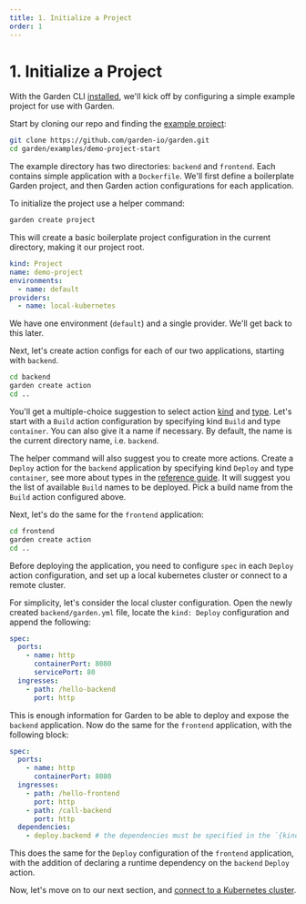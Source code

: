 ```yaml
---
title: 1. Initialize a Project
order: 1
---
```


# 1. Initialize a Project

With the Garden CLI [installed](../../basics/quickstart.md#step-1-install-garden), we'll kick off by configuring a
simple example project for use with Garden.

Start by cloning our repo and finding the [example project](../../../examples/demo-project-start):

```sh
git clone https://github.com/garden-io/garden.git
cd garden/examples/demo-project-start
```

The example directory has two directories: `backend` and `frontend`. Each contains simple application with
a `Dockerfile`. We'll first define a boilerplate Garden project, and then Garden action configurations for each
application.

To initialize the project use a helper command:

```sh
garden create project
```

This will create a basic boilerplate project configuration in the current directory, making it our project root.

```yaml
kind: Project
name: demo-project
environments:
  - name: default
providers:
  - name: local-kubernetes
```

We have one environment (`default`) and a single provider. We'll get back to this later.

[//]: # (TODO: `garden create action` is still under construction, update this section when the command is ready)
Next, let's create action configs for each of our two applications, starting with `backend`.

```sh
cd backend
garden create action
cd ..
```

You'll get a multiple-choice suggestion to select action [kind](../../using-garden/actions.md#action-kinds)
and [type](../../using-garden/actions.md#action-types). Let's start with a `Build` action configuration by specifying
kind `Build` and type `container`. You can also give it a name if necessary. By default, the name is the current
directory name, i.e. `backend`.

The helper command will also suggest you to create more actions. Create a `Deploy` action for the `backend` application
by specifying kind `Deploy` and type `container`, see more about types in
the [reference guide](../../reference/action-types/Deploy). It will suggest you the list of available `Build` names to
be deployed. Pick a build name from the `Build` action configured above.

Next, let's do the same for the `frontend` application:

```sh
cd frontend
garden create action
cd ..
```

Before deploying the application, you need to configure `spec` in each `Deploy` action configuration, and set up a local
kubernetes cluster or connect to a remote cluster.

For simplicity, let's consider the local cluster configuration. Open the newly
created `backend/garden.yml` file, locate the `kind: Deploy` configuration and append the following:

```yaml
spec:
  ports:
    - name: http
      containerPort: 8080
      servicePort: 80
  ingresses:
    - path: /hello-backend
      port: http
```

This is enough information for Garden to be able to deploy and expose the `backend` application. Now do the same for
the `frontend` application, with the following block:

```yaml
spec:
  ports:
    - name: http
      containerPort: 8080
  ingresses:
    - path: /hello-frontend
      port: http
    - path: /call-backend
      port: http
  dependencies:
    - deploy.backend # the dependencies must be specified in the `{kind}.{name}` format
```

This does the same for the `Deploy` configuration of the `frontend` application, with the addition of declaring a
runtime dependency on the `backend` `Deploy` action.

Now, let's move on to our next section, and [connect to a Kubernetes cluster](./2-connect-to-a-cluster.md).
